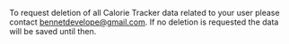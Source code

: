 To request deletion of all Calorie Tracker data related to your user please contact bennetdevelope@gmail.com.
If no deletion is requested the data will be saved until then.
